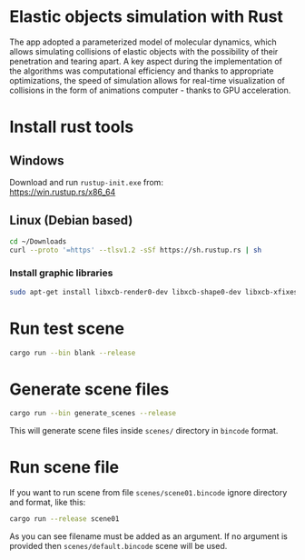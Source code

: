 # Elastic objects simulation with Rust
The app adopted a parameterized model of molecular dynamics, which allows simulating collisions of elastic objects with the possibility of their penetration and tearing apart. A key aspect
during the implementation of the algorithms was computational efficiency and thanks to appropriate optimizations, the speed of simulation allows for real-time visualization of collisions in the form of animations
computer - thanks to GPU acceleration.

# Install rust tools
## Windows
Download and run `rustup-init.exe` from:<br>
https://win.rustup.rs/x86_64

## Linux (Debian based)
```bash
cd ~/Downloads
curl --proto '=https' --tlsv1.2 -sSf https://sh.rustup.rs | sh
```

### Install graphic libraries
```bash
sudo apt-get install libxcb-render0-dev libxcb-shape0-dev libxcb-xfixes0-dev libspeechd-dev libxkbcommon-dev libssl-devs
```

# Run test scene
```bash
cargo run --bin blank --release
```

# Generate scene files
```bash
cargo run --bin generate_scenes --release
```

This will generate scene files inside ```scenes/``` directory in ```bincode``` format.

# Run scene file
If you want to run scene from file ```scenes/scene01.bincode``` ignore directory and format, like this:

```bash
cargo run --release scene01
```

As you can see filename must be added as an argument. 
If no argument is provided then ```scenes/default.bincode``` scene will be used.